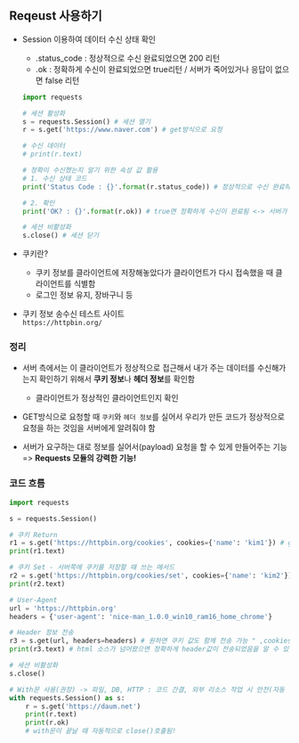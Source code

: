 ## Reqeust 사용하기

- Session 이용하여 데이터 수신 상태 확인
    - .status_code : 정상적으로 수신 완료되었으면 200 리턴
    - .ok : 정확하게 수신이 완료되었으면 true리턴 / 서버가 죽어있거나 응답이 없으면 false 리턴

    ```py
    import requests

    # 세션 활성화
    s = requests.Session() # 세션 열기
    r = s.get('https://www.naver.com') # get방식으로 요청

    # 수신 데이터
    # print(r.text)

    # 정확이 수신했는지 알기 위한 속성 값 활용
    # 1. 수신 상태 코드
    print('Status Code : {}'.format(r.status_code)) # 정상적으로 수신 완료하면 200 리턴

    # 2. 확인
    print('OK? : {}'.format(r.ok)) # true면 정확하게 수신이 완료됨 <-> 서버가 죽어있거나 응답이 없으면 false 리턴

    # 세션 비활성화
    s.close() # 세션 닫기
    ```

- 쿠키란?
    - 쿠키 정보를 클라이언트에 저장해놓았다가 클라이언트가 다시 접속했을 때 클라이언트를 식별함
    - 로그인 정보 유지, 장바구니 등

- 쿠키 정보 송수신 테스트 사이트  
    `https://httpbin.org/`

### 정리
- 서버 측에서는 이 클라이언트가 정상적으로 접근해서 내가 주는 데이터를 수신해가는지 확인하기 위해서 **쿠키 정보**나 **헤더 정보**를 확인함
    - 클라이언트가 정상적인 클라이언트인지 확인

- GET방식으로 요청할 때 `쿠키`와 `헤더 정보`를 실어서 우리가 만든 코드가 정상적으로 요청을 하는 것임을 서버에게 알려줘야 함
- 서버가 요구하는 대로 정보를 실어서(payload) 요청을 할 수 있게 만들어주는 기능 => **Requests 모듈의 강력한 기능!**

### 코드 흐름
```py
import requests

s = requests.Session()

# 쿠키 Return 
r1 = s.get('https://httpbin.org/cookies', cookies={'name': 'kim1'}) # get방식으로 요청
print(r1.text)

# 쿠키 Set - 서버쪽에 쿠키를 저장할 때 쓰는 메서드
r2 = s.get('https://httpbin.org/cookies/set', cookies={'name': 'kim2'}) # REST API - '서버 쪽에 저장하려는구나' url로 의미상 확인 가능
print(r2.text)

# User-Agent
url = 'https://httpbin.org'
headers = {'user-agent': 'nice-man_1.0.0_win10_ram16_home_chrome'}

# Header 정보 전송
r3 = s.get(url, headers=headers) # 원하면 쿠키 값도 함께 전송 가능 " ,cookies={'name': 'kim1'} "
print(r3.text) # html 소스가 넘어왔으면 정확하게 header값이 전송되었음을 알 수 있음!

# 세션 비활성화
s.close()

# With문 사용(권장) -> 파일, DB, HTTP : 코드 간결, 외부 리소스 작업 시 안전(자동 반환)
with requests.Session() as s:
    r = s.get('https://daum.net')
    print(r.text)
    print(r.ok)
    # with문이 끝날 때 자동적으로 close()호출됨!
```